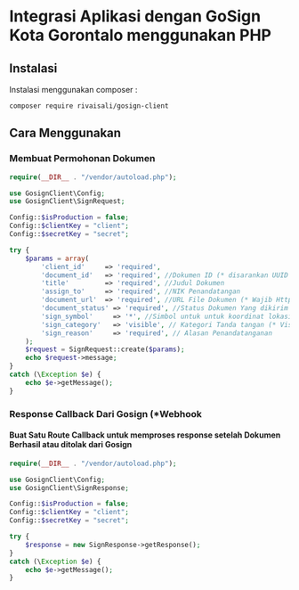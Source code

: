 # Integrasi Aplikasi dengan GoSign Kota Gorontalo menggunakan PHP

## Instalasi

Instalasi menggunakan composer :

```
composer require rivaisali/gosign-client
```

## Cara Menggunakan

### Membuat Permohonan Dokumen

```php
require(__DIR__ . "/vendor/autoload.php");

use GosignClient\Config;
use GosignClient\SignRequest;

Config::$isProduction = false;
Config::$clientKey = "client";
Config::$secretKey = "secret";

try {
    $params = array(
        'client_id'     => 'required',
        'document_id'   => 'required', //Dokumen ID (* disarankan UUID
        'title'         => 'required', //Judul Dokumen
        'assign_to'     => 'required', //NIK Penandatangan
        'document_url'  => 'required', //URL File Dokumen (* Wajib Https
        'document_status' => 'required', //Status Dokumen Yang dikirim
        'sign_symbol'     => '*', //Simbol untuk untuk koordinat lokasi tanda tangan (ex. *,@,#,|,^,$
        'sign_category'   => 'visible', // Kategori Tanda tangan (* Visible atau Invisible
        'sign_reason'     => 'required', // Alasan Penandatanganan
    );
    $request = SignRequest::create($params);
    echo $request->message;
}
catch (\Exception $e) {
    echo $e->getMessage();
}


```

### Response Callback Dari Gosign (*Webhook
#### Buat Satu Route Callback untuk memproses response setelah Dokumen Berhasil atau ditolak dari Gosign

```php
require(__DIR__ . "/vendor/autoload.php");

use GosignClient\Config;
use GosignClient\SignResponse;

Config::$isProduction = false;
Config::$clientKey = "client";
Config::$secretKey = "secret";

try {
    $response = new SignResponse->getResponse();
}
catch (\Exception $e) {
    echo $e->getMessage();
}
```

